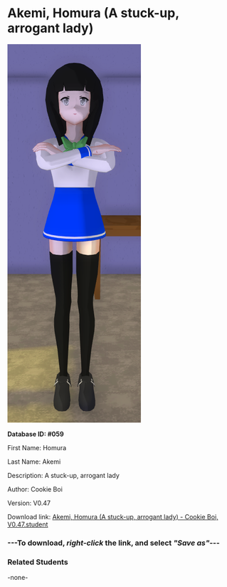 # Akemi, Homura (A stuck-up, arrogant lady)

<img src="Files/Akemi, Homura (A stuck-up, arrogant lady).png" title="Akemi, Homura (A stuck-up, arrogant lady) - Cookie Boi, V0.47">

**Database ID: #059**

First Name: Homura

Last Name: Akemi

Description: A stuck-up, arrogant lady

Author: Cookie Boi

Version: V0.47

Download link: <a href="https://raw.githubusercontent.com/Arbiter1223/Daigaku-Gurashi-Custom-Students/master/Students/Files/Akemi%2C%20Homura%20(A%20stuck-up%2C%20arrogant%20lady)%20-%20Cookie%20Boi%2C%20V0.47.student">Akemi, Homura (A stuck-up, arrogant lady) - Cookie Boi, V0.47.student</a>

### ---**To download, _right-click_ the link, and select _"Save as"_**---

### Related Students

-none-
